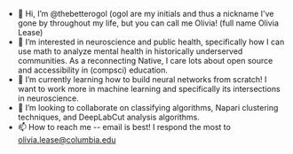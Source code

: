 - 👋 Hi, I’m @thebetterogol (ogol are my initials and thus a nickname I've gone by throughout my life, but you can call me Olivia! (full name Olivia Lease)
- 👀 I’m interested in neuroscience and public health, specifically how I can use math to analyze mental health in historically underserved communities. As a reconnecting Native, I care lots about open source and accessibility in (compsci) education.
- 🌱 I’m currently learning how to build neural networks from scratch! I want to work more in machine learning and specifically its intersections in neuroscience.
- 💞️ I’m looking to collaborate on classifying algorithms, Napari clustering techniques, and DeepLabCut analysis algorithms.
- 📫 How to reach me -- email is best! I respond the most to olivia.lease@columbia.edu

<!---
thebetterogol/thebetterogol is a ✨ special ✨ repository because its `README.md` (this file) appears on your GitHub profile.
You can click the Preview link to take a look at your changes.
--->
